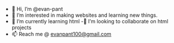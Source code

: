 - 👋 Hi, I’m @evan-pant
- 👀 I’m interested in making websites and learning new things.
- 🌱 I’m currently learning html
-💞️ I’m looking to collaborate on html projects
- 📫 Reach me @ evanpant100@gmail.com

<!---
evan-pant/evan-pant is a ✨ special ✨ repository because its `README.md` (this file) appears on your GitHub profile.
You can click the Preview link to take a look at your changes.
--->
